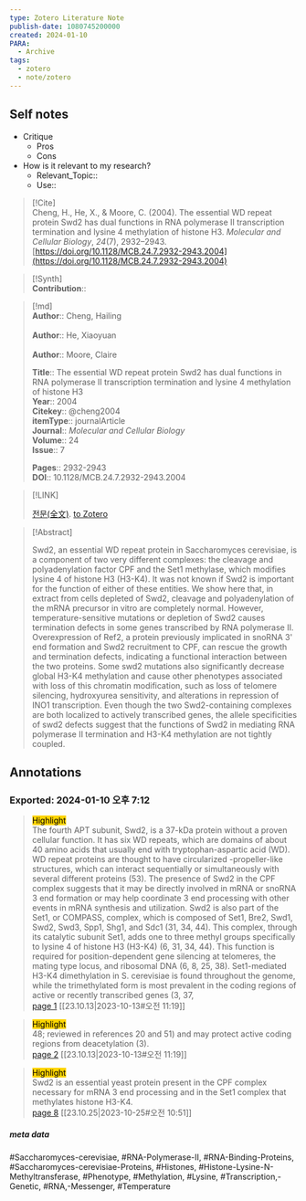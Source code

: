 ```yaml
---
type: Zotero Literature Note
publish-date: 1080745200000
created: 2024-01-10
PARA:
  - Archive
tags:
  - zotero
  - note/zotero
---
```

## Self notes
- Critique
	- Pros
	- Cons
- How is it relevant to my research?
	- Relevant_Topic::
	- Use::


> [!Cite]  
> Cheng, H., He, X., & Moore, C. (2004). The essential WD repeat protein Swd2 has dual functions in RNA polymerase II transcription termination and lysine 4 methylation of histone H3. _Molecular and Cellular Biology_, _24_(7), 2932–2943. [https://doi.org/10.1128/MCB.24.7.2932-2943.2004](https://doi.org/10.1128/MCB.24.7.2932-2943.2004)

>[!Synth]  
>**Contribution**::

>[!md]  
> **Author**:: Cheng, Hailing<br>  
> **Author**:: He, Xiaoyuan<br>  
> **Author**:: Moore, Claire<br>  
>  
> **Title**:: The essential WD repeat protein Swd2 has dual functions in RNA polymerase II transcription termination and lysine 4 methylation of histone H3  
> **Year**:: 2004  
> **Citekey**:: @cheng2004  
>**itemType**:: journalArticle  
>**Journal**:: *Molecular and Cellular Biology*  
>**Volume**:: 24  
>**Issue**:: 7  
>  
>  
>  
> **Pages**:: 2932-2943  
>**DOI**:: 10.1128/MCB.24.7.2932-2943.2004  
>

> [!LINK]  
>  
> [전문(全文)](file://C:\Users\kill9\Zotero\storage\65BP6RJ5\Cheng%20등%20-%202004%20-%20The%20essential%20WD%20repeat%20protein%20Swd2%20has%20dual%20func.pdf).
> [to Zotero](zotero://select/library/items/N72GFEJS)

> [!Abstract]  
>  
> Swd2, an essential WD repeat protein in Saccharomyces cerevisiae, is a component of two very different complexes: the cleavage and polyadenylation factor CPF and the Set1 methylase, which modifies lysine 4 of histone H3 (H3-K4). It was not known if Swd2 is important for the function of either of these entities. We show here that, in extract from cells depleted of Swd2, cleavage and polyadenylation of the mRNA precursor in vitro are completely normal. However, temperature-sensitive mutations or depletion of Swd2 causes termination defects in some genes transcribed by RNA polymerase II. Overexpression of Ref2, a protein previously implicated in snoRNA 3' end formation and Swd2 recruitment to CPF, can rescue the growth and termination defects, indicating a functional interaction between the two proteins. Some swd2 mutations also significantly decrease global H3-K4 methylation and cause other phenotypes associated with loss of this chromatin modification, such as loss of telomere silencing, hydroxyurea sensitivity, and alterations in repression of INO1 transcription. Even though the two Swd2-containing complexes are both localized to actively transcribed genes, the allele specificities of swd2 defects suggest that the functions of Swd2 in mediating RNA polymerase II termination and H3-K4 methylation are not tightly coupled.  
>



## Annotations  
### Exported: 2024-01-10 오후 7:12 

> <mark style="background-color: #ffd400">Highlight</mark>  
> The fourth APT subunit, Swd2, is a 37-kDa protein without a proven cellular function. It has six WD repeats, which are domains of about 40 amino acids that usually end with tryptophan-aspartic acid (WD). WD repeat proteins are thought to have circularized  -propeller-like structures, which can interact sequentially or simultaneously with several different proteins (53). The presence of Swd2 in the CPF complex suggests that it may be directly involved in mRNA or snoRNA 3  end formation or may help coordinate 3  end processing with other events in mRNA synthesis and utilization. Swd2 is also part of the Set1, or COMPASS, complex, which is composed of Set1, Bre2, Swd1, Swd2, Swd3, Spp1, Shg1, and Sdc1 (31, 34, 44). This complex, through its catalytic subunit Set1, adds one to three methyl groups specifically to lysine 4 of histone H3 (H3-K4) (6, 31, 34, 44). This function is required for position-dependent gene silencing at telomeres, the mating type locus, and ribosomal DNA (6, 8, 25, 38). Set1-mediated H3-K4 dimethylation in S. cerevisiae is found throughout the genome, while the trimethylated form is most prevalent in the coding regions of active or recently transcribed genes (3, 37,  
> [page 1](file://C:\Users\kill9\Zotero\storage\65BP6RJ5\Cheng%20등%20-%202004%20-%20The%20essential%20WD%20repeat%20protein%20Swd2%20has%20dual%20func.pdf) [[23.10.13|2023-10-13#오전 11:19]]

> <mark style="background-color: #ffd400">Highlight</mark>  
> 48; reviewed in references 20 and 51) and may protect active coding regions from deacetylation (3).  
> [page 2](file://C:\Users\kill9\Zotero\storage\65BP6RJ5\Cheng%20등%20-%202004%20-%20The%20essential%20WD%20repeat%20protein%20Swd2%20has%20dual%20func.pdf) [[23.10.13|2023-10-13#오전 11:19]]

> <mark style="background-color: #ffd400">Highlight</mark>  
> Swd2 is an essential yeast protein present in the CPF complex necessary for mRNA 3  end processing and in the Set1 complex that methylates histone H3-K4.  
> [page 8](file://C:\Users\kill9\Zotero\storage\65BP6RJ5\Cheng%20등%20-%202004%20-%20The%20essential%20WD%20repeat%20protein%20Swd2%20has%20dual%20func.pdf) [[23.10.25|2023-10-25#오전 10:51]]

##### meta data
#Saccharomyces-cerevisiae, #RNA-Polymerase-II, #RNA-Binding-Proteins, #Saccharomyces-cerevisiae-Proteins, #Histones, #Histone-Lysine-N-Methyltransferase, #Phenotype, #Methylation, #Lysine, #Transcription,-Genetic, #RNA,-Messenger, #Temperature